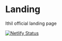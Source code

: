 # Landing

Ithil official landing page

[![Netlify Status](https://api.netlify.com/api/v1/badges/766b26ea-3ee2-417d-8133-e7736cfbda3b/deploy-status)](https://app.netlify.com/sites/ithil-landing/deploys)
